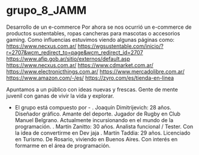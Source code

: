# grupo_8_JAMM
Desarrollo de un e-commerce
Por ahora se nos ocurrió un e-commerce de productos sustentables, ropas cancheras para mascotas o accesorios gaming. Como influencias estuvimos viendo algunas páginas como:
https://www.necxus.com.ar/
https://wgsustentable.com/inicio/?r=2707&wcm_redirect_to=page&wcm_redirect_id=2707
https://www.afip.gob.ar/sitio/externos/default.asp
https://www.necxus.com.ar/
https://www.cdmarket.com.ar/
https://www.electronicthings.com.ar/
https://www.mercadolibre.com.ar/
https://www.amazon.com/-/es/
https://zyro.com/es/tienda-en-linea

Apuntamos a un público con ideas nuevas y frescas. Gente de mente juvenil con ganas de vivir la vida y explorar.

- El grupo está compuesto por -
. Joaquín Dimitrijevich: 28 años. Diseñador gráfico. Amante del deporte. Jugador de Rugby en Club Manuel Belgrano. Actualmente incursionando en el mundo de la programación.
. Martín Zanitto: 30 años. Analista funcional / Tester. Con la idea de convertirme en Dev jaja
. Martín Taddia: 29 años. Licenciado en Turismo. De Rosario, viviendo en Buenos Aires. Con interés en formarme en el área de programación.

